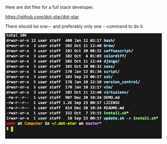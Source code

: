 Here are dot files for a full stack developer.

https://github.com/dot-star/dot-star

> 
There should be one-- and preferably only one --command to do it.


<img alt="" src="/img/uploads/2014-01/dot-files.png" />